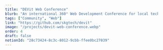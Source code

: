 ```yaml
---
title: "DEVit Web Conference"
blurb: "An international 360° Web Development Conference for local techies"
tags: ["Community", "Web"]
link: "https://github.com/skgtech/devit"
image: "/projects/devit-web-conference.webp"
order: 4
draft: false
notionId: "28c73424-8c3c-8012-9cbb-ffee0bc27039"
---
```



